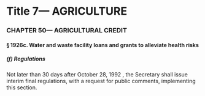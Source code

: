 
# Title 7— AGRICULTURE
### CHAPTER 50— AGRICULTURAL CREDIT
#### § 1926c. Water and waste facility loans and grants to alleviate health risks
##### (f) Regulations

Not later than 30 days after October 28, 1992 , the Secretary shall issue interim final regulations, with a request for public comments, implementing this section.
